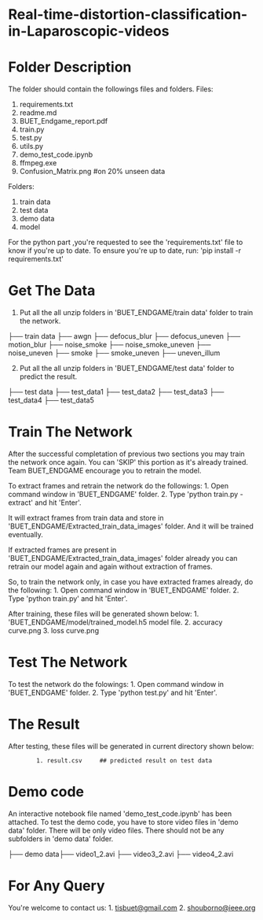 # Real-time-distortion-classification-in-Laparoscopic-videos
# Folder Description

The folder should contain the followings files and folders.
Files:
1. requirements.txt
2. readme.md
3. BUET_Endgame_report.pdf
4. train.py
5. test.py
6. utils.py
7. demo_test_code.ipynb
8. ffmpeg.exe
9. Confusion_Matrix.png   	 #on 20% unseen data

Folders:
1. train data
2. test data
3. demo data
4. model
					
For the python part ,you're requested to see the 'requirements.txt' file to know if you're up to date. To ensure you're up to date, run:
		'pip install -r requirements.txt'
	

	
# Get The Data 

1. Put all the all unzip folders in 'BUET_ENDGAME/train data' folder to train the network.

├── train data ├── awgn
			   ├── defocus_blur
			   ├── defocus_uneven
			   ├── motion_blur
			   ├── noise_smoke
			   ├── noise_smoke_uneven
			   ├── noise_uneven
			   ├── smoke
			   ├── smoke_uneven
			   ├── uneven_illum

2. Put all the all unzip folders in 'BUET_ENDGAME/test data' folder to predict the result.

├── test data ├── test_data1
			  ├── test_data2
			  ├── test_data3
			  ├── test_data4
			  ├── test_data5
 



# Train The Network

After the successful completation of previous two sections you may train the network once again. You can 'SKIP' this portion as it's already trained.
Team BUET_ENDGAME encourage you to retrain the model.

To extract frames and retrain the network do the followings:
			1. Open command window in 'BUET_ENDGAME' folder.
			2. Type 'python train.py -extract' and hit 'Enter'.

It will extract frames from train data and store in 'BUET_ENDGAME/Extracted_train_data_images' folder. And it will be trained eventually.

If extracted frames are present in 'BUET_ENDGAME/Extracted_train_data_images' folder already you can retrain our model again and again without extraction of frames.

So, to train the network only, in case you have extracted frames already, do the following:
			1. Open command window in 'BUET_ENDGAME' folder.
			2. Type 'python train.py' and hit 'Enter'.


After training, these files will be generated shown below:
			1. 'BUET_ENDGAME/model/trained_model.h5 model file.
			2. accuracy curve.png 
	       	3. loss curve.png 





# Test The Network 
 
To test the network do the folowings:
			1. Open command window in 'BUET_ENDGAME' folder.
			2. Type 'python test.py' and hit 'Enter'.





# The Result 

After testing, these files will be generated in current directory shown below:

	       	1. result.csv     ## predicted result on test data
	

		
# Demo code

An interactive notebook file named 'demo_test_code.ipynb' has been attached. To test the demo code, you have to store video files in 'demo data' folder. There will be only video files. There should not be any subfolders in 'demo data' folder.

├── demo data├── video1_2.avi
 	     ├── video3_2.avi
	     ├── video4_2.avi
 


# For Any Query
You're welcome to contact us:
	1. tisbuet@gmail.com
	2. shouborno@ieee.org

